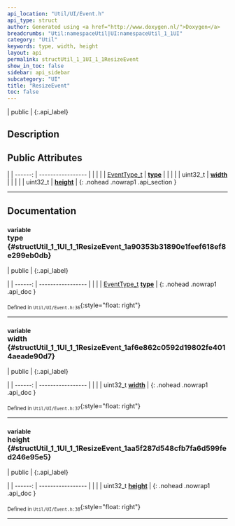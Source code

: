 ```yaml
---
api_location: "Util/UI/Event.h"
api_type: struct
author: Generated using <a href="http://www.doxygen.nl/">Doxygen</a>
breadcrumbs: "Util:namespaceUtil|UI:namespaceUtil_1_1UI"
category: "Util"
keywords: type, width, height
layout: api
permalink: structUtil_1_1UI_1_1ResizeEvent
show_in_toc: false
sidebar: api_sidebar
subcategory: "UI"
title: "ResizeEvent"
toc: false
---
```


| public |
{:.api_label}

## Description





## Public Attributes

|
| ------: | ----------------- |
|  | |
| [EventType_t](namespaceUtil_1_1UI#namespaceUtil_1_1UI_1ab1a897c2e8040eef66590f56a4d3559e) | **[type](#structUtil_1_1UI_1_1ResizeEvent_1a90353b31890e1feef618ef8e299eb0db)**  |
|  | |
| uint32_t | **[width](#structUtil_1_1UI_1_1ResizeEvent_1af6e862c0592d19802fe4014aeade90d7)**  |
|  | |
| uint32_t | **[height](#structUtil_1_1UI_1_1ResizeEvent_1aa5f287d548cfb7fa6d599fed246e95e5)**  |
{: .nohead .nowrap1 .api_section }


-------------------------------------------------------------------

## Documentation

### <small>variable</small><br/> type {#structUtil_1_1UI_1_1ResizeEvent_1a90353b31890e1feef618ef8e299eb0db}

| public |
{:.api_label}

|
| ------: | ----------------- |
|  |
| [EventType_t](namespaceUtil_1_1UI#namespaceUtil_1_1UI_1ab1a897c2e8040eef66590f56a4d3559e) **[type](#structUtil_1_1UI_1_1ResizeEvent_1a90353b31890e1feef618ef8e299eb0db)**  |
{: .nohead .nowrap1 .api_doc }





<sub>Defined in `Util/UI/Event.h:36`</sub>{:style="float: right"}

-------------------------------------------------------------------

### <small>variable</small><br/> width {#structUtil_1_1UI_1_1ResizeEvent_1af6e862c0592d19802fe4014aeade90d7}

| public |
{:.api_label}

|
| ------: | ----------------- |
|  |
| uint32_t **[width](#structUtil_1_1UI_1_1ResizeEvent_1af6e862c0592d19802fe4014aeade90d7)**  |
{: .nohead .nowrap1 .api_doc }





<sub>Defined in `Util/UI/Event.h:37`</sub>{:style="float: right"}

-------------------------------------------------------------------

### <small>variable</small><br/> height {#structUtil_1_1UI_1_1ResizeEvent_1aa5f287d548cfb7fa6d599fed246e95e5}

| public |
{:.api_label}

|
| ------: | ----------------- |
|  |
| uint32_t **[height](#structUtil_1_1UI_1_1ResizeEvent_1aa5f287d548cfb7fa6d599fed246e95e5)**  |
{: .nohead .nowrap1 .api_doc }





<sub>Defined in `Util/UI/Event.h:38`</sub>{:style="float: right"}

-------------------------------------------------------------------

